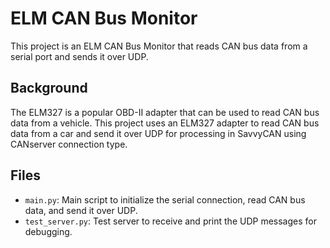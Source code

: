 # ELM CAN Bus Monitor

This project is an ELM CAN Bus Monitor that reads CAN bus data from a serial port and sends it over UDP.

## Background

The ELM327 is a popular OBD-II adapter that can be used to read CAN bus data from a vehicle.
This project uses an ELM327 adapter to read CAN bus data from a car and send it over UDP for processing in SavvyCAN using CANserver connection type.

## Files

- `main.py`: Main script to initialize the serial connection, read CAN bus data, and send it over UDP.
- `test_server.py`: Test server to receive and print the UDP messages for debugging.